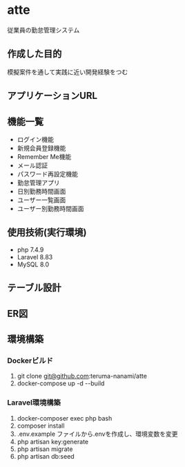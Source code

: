 # atte
従業員の勤怠管理システム

## 作成した目的
模擬案件を通して実践に近い開発経験をつむ

## アプリケーションURL


## 機能一覧
- ログイン機能
- 新規会員登録機能
- Remember Me機能
- メール認証
- パスワード再設定機能
- 勤怠管理アプリ
- 日別勤務時間画面
- ユーザー一覧画面
- ユーザー別勤務時間画面

## 使用技術(実行環境)

- php 7.4.9
- Laravel 8.83
- MySQL 8.0

## テーブル設計

## ER図


## 環境構築

### Dockerビルド

1. git clone git@github.com:teruma-nanami/atte
1. docker-compose up -d --build

### Laravel環境構築

1. docker-composer exec php bash
1. composer install
1. .env.example ファイルから.envを作成し、環境変数を変更
1. php artisan key:generate
1. php artisan migrate
1. php artisan db:seed